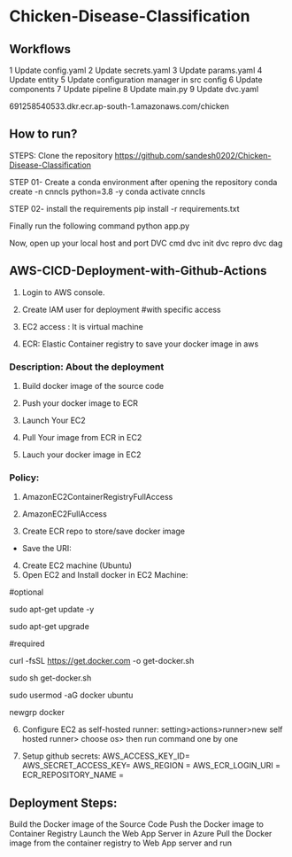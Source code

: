 # Chicken-Disease-Classification

## Workflows

1 Update config.yaml
2 Update secrets.yaml
3 Update params.yaml
4 Update entity
5 Update configuration manager in src config
6 Update components
7 Update pipeline
8 Update main.py
9 Update dvc.yaml

691258540533.dkr.ecr.ap-south-1.amazonaws.com/chicken

## How to run?
STEPS:
Clone the repository
https://github.com/sandesh0202/Chicken-Disease-Classification

STEP 01- Create a conda environment after opening the repository
conda create -n cnncls python=3.8 -y
conda activate cnncls

STEP 02- install the requirements
pip install -r requirements.txt

Finally run the following command
python app.py

Now, open up your local host and port
DVC cmd
dvc init
dvc repro
dvc dag

## AWS-CICD-Deployment-with-Github-Actions
1. Login to AWS console.
2. Create IAM user for deployment
#with specific access

1. EC2 access : It is virtual machine

2. ECR: Elastic Container registry to save your docker image in aws


### Description: About the deployment

1. Build docker image of the source code

2. Push your docker image to ECR

3. Launch Your EC2 

4. Pull Your image from ECR in EC2

5. Lauch your docker image in EC2

### Policy:

1. AmazonEC2ContainerRegistryFullAccess

2. AmazonEC2FullAccess
3. Create ECR repo to store/save docker image
- Save the URI: 
4. Create EC2 machine (Ubuntu)
5. Open EC2 and Install docker in EC2 Machine:
  
#optional

sudo apt-get update -y

sudo apt-get upgrade

#required

curl -fsSL https://get.docker.com -o get-docker.sh

sudo sh get-docker.sh

sudo usermod -aG docker ubuntu

newgrp docker

6. Configure EC2 as self-hosted runner:
setting>actions>runner>new self hosted runner> choose os> then run command one by one

7. Setup github secrets:
AWS_ACCESS_KEY_ID=
AWS_SECRET_ACCESS_KEY=
AWS_REGION = 
AWS_ECR_LOGIN_URI =  
ECR_REPOSITORY_NAME = 

## Deployment Steps:
Build the Docker image of the Source Code
Push the Docker image to Container Registry
Launch the Web App Server in Azure
Pull the Docker image from the container registry to Web App server and run
